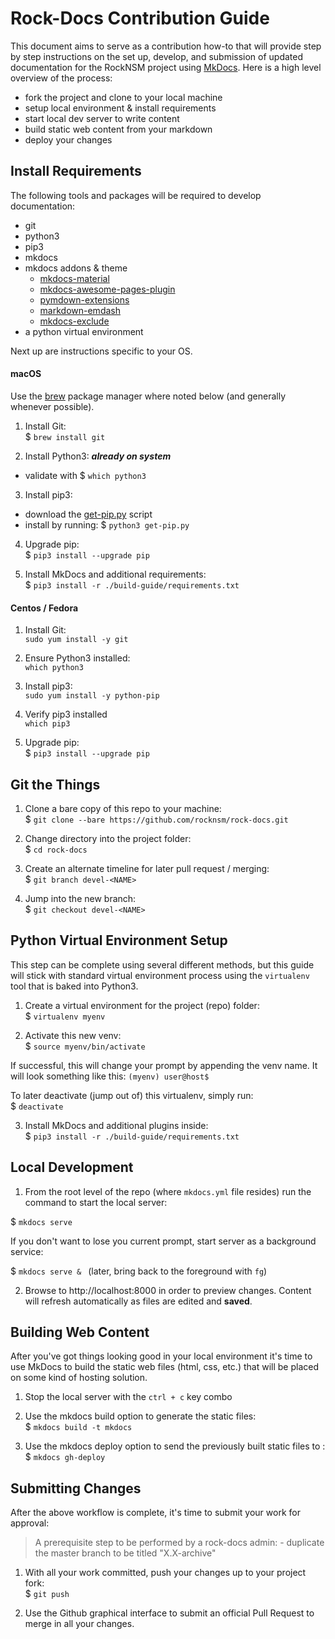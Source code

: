 # Rock-Docs Contribution Guide

This document aims to serve as a contribution how-to that will provide step by
step instructions on the set up, develop, and submission of updated
documentation for the RockNSM project using [MkDocs](https://www.mkdocs.org/).
Here is a high level overview of the process:  

- fork the project and clone to your local machine
- setup local environment & install requirements
- start local dev server to write content
- build static web content from your markdown
- deploy your changes


## Install Requirements

The following tools and packages will be required to develop documentation:  
- git
- python3
- pip3
- mkdocs
- mkdocs addons & theme
  - [mkdocs-material](https://squidfunk.github.io/mkdocs-material/)
  - [mkdocs-awesome-pages-plugin](https://github.com/lukasgeiter/mkdocs-awesome-pages-plugin)
  - [pymdown-extensions](https://squidfunk.github.io/mkdocs-material/extensions/pymdown/)
  - [markdown-emdash](https://github.com/czue/markdown-emdash)
  - [mkdocs-exclude](https://pypi.org/project/mkdocs-exclude/)
- a python virtual environment

Next up are instructions specific to your OS.  

#### macOS

Use the [brew](https://brew.sh/) package manager where noted below (and
generally whenever possible).  

1. Install Git:  
  $ `brew install git`  

2. Install Python3: **_already on system_**  
  - validate with $ `which python3`  

3. Install pip3:  
  - download the [get-pip.py](https://pip.pypa.io/en/stable/installing/) script  
  - install by running: $ `python3 get-pip.py`  

4. Upgrade pip:  
  $ `pip3 install --upgrade pip`  

5. Install MkDocs and additional requirements:  
  $ `pip3 install -r ./build-guide/requirements.txt`  


#### Centos / Fedora

1. Install Git:  
`sudo yum install -y git`  

2. Ensure Python3 installed:  
`which python3`  

3. Install pip3:  
`sudo yum install -y python-pip`  

4. Verify pip3 installed  
`which pip3`  

5. Upgrade pip:  
  $ `pip3 install --upgrade pip`  


## Git the Things

1. Clone a bare copy of this repo to your machine:  
  $ `git clone --bare https://github.com/rocknsm/rock-docs.git`  

2. Change directory into the project folder:  
  $ `cd rock-docs`  

2. Create an alternate timeline for later pull request / merging:  
  $ `git branch devel-<NAME>`  

3. Jump into the new branch:  
  $ `git checkout devel-<NAME>`  


## Python Virtual Environment Setup

This step can be complete using several different methods, but this guide will
stick with standard virtual environment process using the `virtualenv` tool
that is baked into Python3.

1. Create a virtual environment for the project (repo) folder:  
  $ `virtualenv myenv`  

2. Activate this new venv:  
  $ `source myenv/bin/activate`  

If successful, this will change your prompt by appending the venv name. It will
look something like this: `(myenv) user@host$`  

To later deactivate (jump out of) this virtualenv, simply run:  
  $ `deactivate`  

3. Install MkDocs and additional plugins inside:  
  $ `pip3 install -r ./build-guide/requirements.txt`  


## Local Development

1. From the root level of the repo (where `mkdocs.yml` file resides) run the
command to start the local server:  

$ `mkdocs serve`  

If you don't want to lose you current prompt, start server as a background service:  

$ `mkdocs serve & ` (later, bring back to the foreground with `fg`)  

2. Browse to http://localhost:8000 in order to preview changes. Content will
refresh automatically as files are edited and **saved**.  


## Building Web Content

After you've got things looking good in your local environment it's time to use
MkDocs to build the static web files (html, css, etc.) that will be placed on
some kind of hosting solution.

1. Stop the local server with the `ctrl + c` key combo

2. Use the mkdocs build option to generate the static files:  
  $ `mkdocs build -t mkdocs`  

3. Use the mkdocs deploy option to send the previously built static files to :  
  $ `mkdocs gh-deploy`  


## Submitting Changes

After the above workflow is complete, it's time to submit your work for
approval:  

> A prerequisite step to be performed by a rock-docs admin:
    - duplicate the master branch to be titled "X.X-archive"

1. With all your work committed, push your changes up to your project fork:  
  $ `git push`  

2. Use the Github graphical interface to submit an official Pull Request to
merge in all your changes.  
